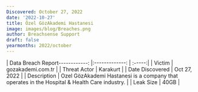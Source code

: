 ```yaml
---
Discovered: October 27, 2022
date: '2022-10-27'
title: Özel GözAkademi Hastanesi
image: images/blog/Breaches.png
author: Breachsense Support
draft: false
yearmonths: 2022/october
---
```


| Data Breach Report------------:     |:-------------:    | :-----:|
| Victim      | gozakademi.com.tr      | 
| Threat Actor      | Karakurt      | 
| Date Discovered      | Oct 27, 2022      | 
| Description      | Ozel GözAkademi Hastanesi is a company that operates in the Hospital & Health Care industry.      | 
| Leak Size      | 40GB      | 

